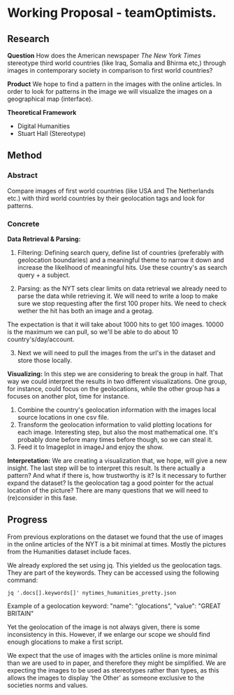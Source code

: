 # Working Proposal - teamOptimists.

## Research

**Question**
How does the American newspaper *The New York Times* stereotype third world countries (like Iraq, Somalia and Bhirma etc,) through images in contemporary society in comparison to first world countries?

**Product**
We hope to find a pattern in the images with the online articles. In order to look for patterns in the image we will visualize the images on a geographical map (interface).

**Theoretical Framework**
- Digital Humanities
- Stuart Hall (Stereotype)

## Method

### Abstract
Compare images of first world countries (like USA and The Netherlands etc.) with third world countries by their geolocation tags and look for patterns.

### Concrete

**Data Retrieval & Parsing:**
1. Filtering: Defining search query, define list of countries (preferably with geolocation boundaries) and a meaningful theme to narrow it down  and increase the likelihood of meaningful hits. Use these country's as search query + a subject. 

2. Parsing: as the NYT sets clear limits on data retrieval we already need to parse the data while retrieving it. We will need to write a loop to make sure we stop requesting after the first 100 proper hits. We need to check wether the hit has both an image and a geotag. 

The expectation is that it will take about 1000 hits to get 100 images. 10000 is the maximum we can pull, so we'll be able to do about 10 country's/day/account.

3. Next we will need to pull the images from the url's in the dataset and store those locally.

**Visualizing:**
In this step we are considering to break the group in half. That way we could interpret the results in two different visualizations. One group, for instance, could focus on the geolocations, while the other group has a focuses on another plot, time for instance.

1. Combine the country's geolocation information with the images local source locations in one csv file.
2. Transform the geolocation information to valid plotting locations for each image. Interesting step, but also the most mathematical one. It's probably done before many times before though, so we can steal it.
3. Feed it to Imageplot in imageJ and enjoy the show.

**Interpretation:**
We are creating a visualization that, we hope, will give a new insight. The last step will be to interpret this result. Is there actually a pattern? And what if there is, how trustworthy is it? Is it necessary to further expand the dataset? Is the geolocation tag a good pointer for the actual location of the picture? There are many questions that we will need to (re)consider in this fase. 

## Progress

From previous explorations on the dataset we found that the use of images in the online articles of the NYT is a bit minimal at times. Mostly the pictures from the Humanities dataset include faces. 

We already explored the set using jq. This yielded us the geolocation tags. They are part of the keywords. They can be accessed using the following command:

	jq '.docs[].keywords[]' nytimes_humanities_pretty.json

Example of a geolocation keyword: 
	"name": "glocations",
	"value": "GREAT BRITAIN"

Yet the geolocation of the image is not always given, there is some inconsistency in this. However, if we enlarge our scope we should find enough glocations to make a first script. 

We expect that the use of images with the articles online is more minimal than we are used to in paper, and therefore they might be simplified. We are expecting the images to be used as stereotypes rather than types, as this allows the images to display 'the Other' as someone exclusive to the societies norms and values. 

